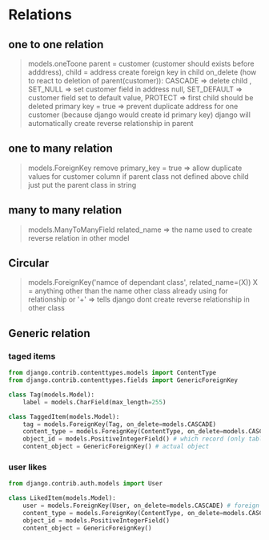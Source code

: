 # Relations
## one to one relation
> models.oneToone
> parent = customer (customer should exists before adddress), child = address
> create foreign key in child
> on_delete (how to react to deletion of parent(customer)):
>  CASCADE => delete child , SET_NULL => set customer field in address null,
> SET_DEFAULT => customer field set to default value, PROTECT => first child should be deleted
> primary key = true => prevent duplicate address for one customer (because django would create id primary key)
> django will automatically create reverse relationship in parent

## one to many relation
> models.ForeignKey
> remove primary_key = true => allow duplicate values for customer column
> if parent class not defined above child just put the parent class in string

## many to many relation
> models.ManyToManyField
> related_name => the name used to create reverse relation in other model

## Circular
> models.ForeignKey('namce of dependant class', related_name=(X))
> X = anything other than the name other class already using for relationship or '+' => tells django dont create
reverse relationship in other class

## Generic relation
### taged items
```python
from django.contrib.contenttypes.models import ContentType
from django.contrib.contenttypes.fields import GenericForeignKey

class Tag(models.Model):
    label = models.CharField(max_length=255)

class TaggedItem(models.Model):
    tag = models.ForeignKey(Tag, on_delete=models.CASCADE)
    content_type = models.ForeignKey(ContentType, on_delete=models.CASCADE) # which table
    object_id = models.PositiveIntegerField() # which record (only tables with positive int primary key)
    content_object = GenericForeignKey() # actual object 
```
###  user likes
```python
from django.contrib.auth.models import User

class LikedItem(models.Model):
    user = models.ForeignKey(User, on_delete=models.CASCADE) # foreign key to user class defined in django for auth
    content_type = models.ForeignKey(ContentType, on_delete=models.CASCADE)
    object_id = models.PositiveIntegerField()
    content_object = GenericForeignKey()
```
